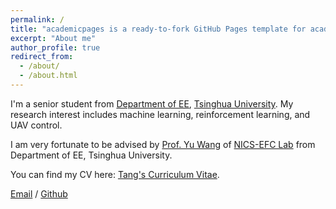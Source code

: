 ```yaml
---
permalink: /
title: "academicpages is a ready-to-fork GitHub Pages template for academic personal websites"
excerpt: "About me"
author_profile: true
redirect_from: 
  - /about/
  - /about.html
---
```


I'm a senior student from [Department of EE](https://ee.tsinghua.edu.cn/), [Tsinghua University](https://www.pku.edu.cn/). My research interest includes machine learning, reinforcement learning, and UAV control.

I am very fortunate to be advised by [Prof. Yu Wang](https://nicsefc.ee.tsinghua.edu.cn/people/YuWang) of [NICS-EFC Lab](https://nicsefc.ee.tsinghua.edu.cn/) from Department of EE, Tsinghua University. 

You can find my CV here: [Tang's Curriculum Vitae](../assets/Curriculum_Vitae.pdf).

[Email](tangwh20@mails.tsinghua.edu.cn) / [Github](https://github.com/tangwh20) 
